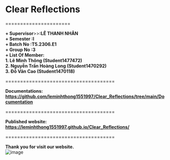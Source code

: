 # Clear Reflections
======================  

**+ Supervisor**>>**:LÊ THANH NHÂN**  
**+ Semester		:I**  
**+ Batch No		:T5.2306.E1**  
**+ Group No		:3**  
**+ List Of Member:**  
	**1. Lê Minh Thông  		(Student1477472)**  
	**2. Nguyễn Trần Hoàng Long	(Student1470292)**  
	**3. Đỗ Văn Cao 		(Student1470118)**  

=====================================

**Documentations: <https://github.com/leminhthong1551997/Clear_Reflections/tree/main/Documentation>**  

=====================================

**Published website: <https://leminhthong1551997.github.io/Clear_Reflections/>**  

=====================================

**Thank you for visit our website.**  
![image](https://github.com/leminhthong1551997/Clear_Reflections/assets/116416757/046e82ae-f55d-4815-9004-4cf0d06378bf)
